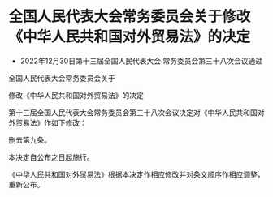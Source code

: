 # 全国人民代表大会常务委员会关于修改《中华人民共和国对外贸易法》的决定

- 2022年12月30日第十三届全国人民代表大会
常务委员会第三十八次会议通过

<!-- INFO END -->

全国人民代表大会常务委员会关于

修改《中华人民共和国对外贸易法》的决定

第十三届全国人民代表大会常务委员会第三十八次会议决定对《中华人民共和国对外贸易法》作如下修改：

删去第九条。

本决定自公布之日起施行。

《中华人民共和国对外贸易法》根据本决定作相应修改并对条文顺序作相应调整，重新公布。
